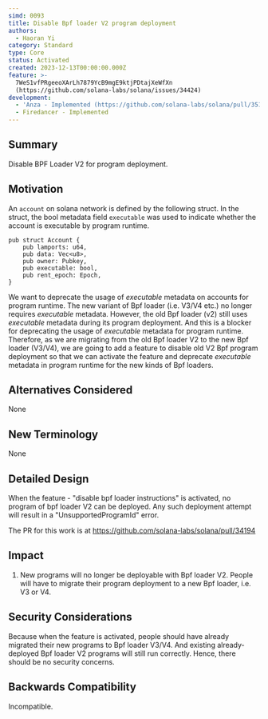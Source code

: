 ```yaml
---
simd: 0093
title: Disable Bpf loader V2 program deployment
authors:
  - Haoran Yi
category: Standard
type: Core
status: Activated
created: 2023-12-13T00:00:00.000Z
feature: >-
  7WeS1vfPRgeeoXArLh7879YcB9mgE9ktjPDtajXeWfXn
  (https://github.com/solana-labs/solana/issues/34424)
development:
  - 'Anza - Implemented (https://github.com/solana-labs/solana/pull/35164)'
  - Firedancer - Implemented
---
```


## Summary

Disable BPF Loader V2 for program deployment.

## Motivation

An `account` on solana network is defined by the following struct. In the
struct, the bool metadata field `executable` was used to indicate whether the
account is executable by program runtime.

```
pub struct Account {
    pub lamports: u64,
    pub data: Vec<u8>,
    pub owner: Pubkey,
    pub executable: bool,
    pub rent_epoch: Epoch,
}
```

We want to deprecate the usage of *executable* metadata on accounts for program
runtime. The new variant of Bpf loader (i.e. V3/V4 etc.) no longer requires
*executable* metadata. However, the old Bpf loader (v2) still uses *executable*
metadata during its program deployment. And this is a blocker for deprecating
the usage of *executable* metadata for program runtime. Therefore, as we are
migrating from the old Bpf loader V2 to the new Bpf loader (V3/V4), we are going
to add a feature to disable old V2 Bpf program deployment so that we can
activate the feature and deprecate *executable* metadata in program runtime for
the new kinds of Bpf loaders.


## Alternatives Considered

None

## New Terminology

None

## Detailed Design

When the feature - "disable bpf loader instructions" is activated, no program of
bpf loader V2 can be deployed. Any such deployment attempt will result in a
"UnsupportedProgramId" error.

The PR for this work is at https://github.com/solana-labs/solana/pull/34194

## Impact

1. New programs will no longer be deployable with Bpf loader V2. People will have
   to migrate their program deployment to a new Bpf loader, i.e. V3 or V4.


## Security Considerations

Because when the feature is activated, people should have already migrated their
new programs to Bpf loader V3/V4. And existing already-deployed Bpf loader V2
programs will still run correctly. Hence, there should be no security concerns.

## Backwards Compatibility

Incompatible.

